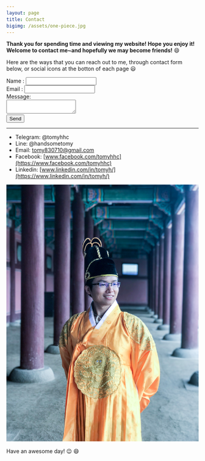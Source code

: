 ```yaml
---
layout: page
title: Contact
bigimg: /assets/one-piece.jpg
---
```


**Thank you for spending time and viewing my website! Hope you enjoy it!  
Welcome to contact me~and hopefully we may become friends!** :smile:

Here are the ways that you can reach out to me, 
through contact form below, or social icons at the botton of each page :smiley: 

<div class="contact-box" >
<form id="info-form" action="https://formspree.io/tomy830710@gmail.com" method="POST">
Name : <input type="text" name="Name" /> <br>
Email  : <input type="email" name="Email_address" /> <br>
Message: <br>
<!--        <input type="text" id="info-msg" name="Message" /> <br>-->
<textarea name="Message" id="info-msg" wrap="soft"></textarea><br>
<button type="submit" id="info-button">Send</button>
</form>
</div>

---

* Telegram: @tomyhhc
* Line: @handsometomy 
* Email: [tomy830710@gmail.com](mailto:tomy830710@gmail.com)
* Facebook: [www.facebook.com/tomyhhc](https://www.facebook.com/tomyhhc)
* Linkedin: [www.linkedin.com/in/tomyh/](https://www.linkedin.com/in/tomyh/)

![黃上](/assets/kingTomy.JPG)

Have an awesome day! :wink: :smile: 

<!--https://stackoverflow.com/questions/5773174/html-button-to-send-email-->
<!--<script type="text/javascript">-->
<!--  $(document).ready(function() {-->
<!--    $('#bt1').click(function() {-->
<!--      $('#fr1').attr('action',-->
<!--      'mailto:test@test.com?subject=' +-->
<!--      $('#tb1').val() + '&body=' + $('#tb2').val());-->
<!--      $('#fr1').submit();-->
<!--    });-->
<!--  });-->
<!--</script>-->

<!--<iframe src="https://docs.google.com/forms/d/e/1FAIpQLSc2SngnqnI_c--X0yhQrerCvHW_Fel1OzOFsPIjv7-t8V73Xw/viewform?embedded=true" width="800" height="600" frameborder="0" marginheight="0" marginwidth="0">Loading...</iframe>-->
